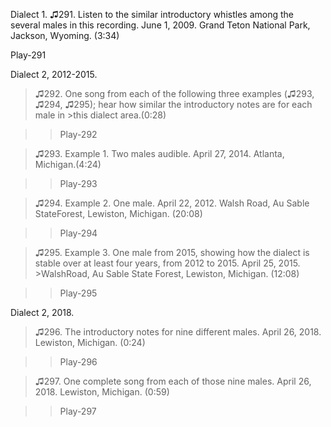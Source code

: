 Dialect 1. ♫291. Listen to the similar introductory whistles among the
several males in this recording. June 1, 2009. Grand Teton National
Park, Jackson, Wyoming. (3:34)

Play-291

Dialect 2, 2012-2015.

>♫292. One song from each of the following three examples (♫293, ♫294, ♫295); hear how similar the introductory notes are for each male in >this dialect area.(0:28)

>>Play-292

>♫293. Example 1. Two males audible. April 27, 2014. Atlanta, Michigan.(4:24)

>>Play-293

>♫294. Example 2. One male. April 22, 2012. Walsh Road, Au Sable StateForest, Lewiston, Michigan. (20:08)

>>Play-294

>♫295. Example 3. One male from 2015, showing how the dialect is stable over at least four years, from 2012 to 2015. April 25, 2015. >WalshRoad, Au Sable State Forest, Lewiston, Michigan. (12:08)

>>Play-295

Dialect 2, 2018.

>♫296. The introductory notes for nine different males. April 26, 2018. Lewiston, Michigan. (0:24)

>>Play-296

>♫297. One complete song from each of those nine males. April 26, 2018. Lewiston, Michigan. (0:59)

>>Play-297
